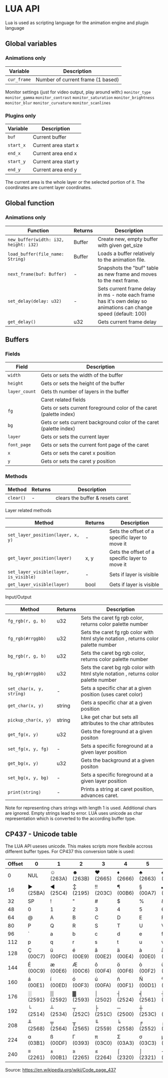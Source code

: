 # LUA API

Lua is used as scripting language for the animation engine and plugin language

## Global variables
### Animations only

| Variable     | Description
|--------------|--------------------------------------
| `cur_frame`  | Number of current frame (1 based)

Monitor settings (just for video output, play around with:)
`monitor_type`
`monitor_gamma`
`monitor_contrast`
`monitor_saturation`
`monitor_brightness`
`monitor_blur`
`monitor_curvature`
`monitor_scanlines`


### Plugins only
| Variable     | Description
|--------------|--------------------------------------
| `buf`        | Current buffer
| `start_x`    | Current area start x
| `end_x`      | Current area end x
| `start_y`    | Current area start y
| `end_y`      | Current area end y

The current area is the whole layer or the selected portion of it. The coordinates are current layer coordinates.
## Global function

### Animations only

| Function                               | Returns    | Description
|----------------------------------------|------------|--------------------------
| `new_buffer(width: i32, height: i32)`  |  Buffer    | Create new, empty buffer with given get_size
| `load_buffer(file_name: String)`       |  Buffer    | Loads a buffer relatively to the animation file.
| `next_frame(buf: Buffer)`              |  -         | Snapshots the "buf" table as new frame and moves to the next frame.
| `set_delay(delay: u32)`                |  -         | Sets current frame delay in ms - note each frame has it's own delay so animations can change speed (default: 100)
| `get_delay()`                          |  u32       | Gets current frame delay

## Buffers

### Fields

| Field      | Description
|---------------|--------------------------
| `width`       | Gets or sets the width of the buffer
| `height`      | Gets or sets the height of the buffer
| `layer_count` | Gets th  number of layers in the buffer
|  |Caret related fields
| `fg` | Gets or sets current foreground color of the caret (palette index)
| `bg` | Gets or sets current background color of the caret (palette index)
| `layer` | Gets or sets the current layer
| `font_page` | Gets or sets the current font page of the caret
| `x`           | Gets or sets the caret x position
| `y`           | Gets or sets the caret y position

### Methods


| Method                                 | Returns | Description
|----------------------------------------|---------|--------------------------
| `clear()`                              | -       | clears the buffer & resets caret

Layer related methods

| Method                                 | Returns | Description
|----------------------------------------|---------|--------------------------
| `set_layer_position(layer, x, y)`      | -       | Sets the offset of a specific layer to move it
| `get_layer_position(layer)`            | x, y    | Gets the offset of a specific layer to move it
| `set_layer_visible(layer, is_visible)` |  -      | Sets if layer is visible
| `get_layer_visible(layer)`             | bool    | Gets if layer is visible

Input/Output

| Method                                 | Returns | Description
|----------------------------------------|---------|--------------------------
| `fg_rgb(r, g, b)`                      | u32     | Sets the caret fg rgb color, returns color palette number
| `fg_rgb(#rrggbb)`                      | u32     | Sets the caret fg rgb color with html style notation , returns color palette number
| `bg_rgb(r, g, b)`                      | u32     | Sets the caret bg rgb color, returns color palette number
| `bg_rgb(#rrggbb)`                      | u32     | Sets the caret bg rgb color with html style notation , returns color palette number
| `set_char(x, y, string)`               | -       | Sets a specific char at a given position (uses caret color)
| `get_char(x, y)`                       | string  | Gets a specific char at a given position
| `pickup_char(x, y)`                    | string  | Like get char but sets all attributes to the char attributes
| `get_fg(x, y)`                         | u32     | Gets the foreground at a given positon
| `set_fg(x, y, fg)`                     | -       | Sets a specific foreground at a given layer position
| `get_bg(x, y)`                         | u32     | Gets the background at a given positon
| `set_bg(x, y, bg)`                     | -       | Sets a specific foreground at a given layer position
| `print(string)`                        | -       | Prints a string at caret position, advances caret.

Note for representing chars strings with length 1 is used. Additional chars are ignored. Empty strings lead to error.
LUA uses unicode as char representation which is converted to the according buffer type.

## CP437 - Unicode table

The LUA API useses unicode. This makes scripts more flexibile accross different buffer types. For CP437 this conversion table is used:

|Offset|0|1|2|3|4|5|6|7|8|9|A|B|C|D|E|F|
|-|-|-|-|-|-|-|-|-|-|-|-|-|-|-|-|-
|  0|NUL|☺ (263A)|☻ (263B)|♥ (2665)|♦ (2666)|♣ (2663)|♠ (2660)|• (2022)|◘ (25D8)|○ (25CB)|◙ (25D9)|♂ (2642)|♀ (2640)|♪ (266A)|♫ (266B)|☼ (263C)
| 16|► (25BA)|◄ (25C4)|↕ (2195)|‼ (203C)|¶ (00B6)|§ (00A7)|▬ (25AC)|↨ (21A8)|↑ (2191)|↓ (2193)|→ (2192)|← (2190)|∟ (221F)|↔ (2194)|▲ (25B2)|▼ (25BC)
| 32|SP|!|"|#|$|%|&|'|(|)|*|+|,|-|.|/
| 48|0|1|2|3|4|5|6|7|8|9|:|;|<|=|>|?
| 64|@|A|B|C|D|E|F|G|H|I|J|K|L|M|N|O
| 80|P|Q|R|S|T|U|V|W|X|Y|Z|[|\|]|^|_
| 96|`|a|b|c|d|e|f|g|h|i|j|k|l|m|n|o
|112|p|q|r|s|t|u|v|w|x|y|z|{|||}|~|
|128|Ç (00C7)|ü (00FC)|é (00E9)|â (00E2)|ä (00E4)|à (00E0)|å (00E5)|ç (00E7)|ê (00EA)|ë (00EB)|è (00E8)|ï (00EF)|î (00EE)|ì (00EC)|Ä (00C4)|Å (00C5)
|144|É (00C9)|æ (00E6)|Æ (00C6)|ô (00F4)|ö (00F6)|ò (00F2)|û (00FB)|ù (00F9)|ÿ (00FF)|Ö (00D6)|Ü (00DC)|¢ (00A2)|£ (00A3)|¥ (00A5)|₧ (20A7)|ƒ (0192)
|160|á (00E1)|í (00ED)|ó (00F3)|ú (00FA)|ñ (00F1)|Ñ (00D1)|ª (00AA)|º (00BA)|¿ (00BF)|⌐ (2310)|¬ (00AC)|½ (00BD)|¼ (00BC)|¡ (00A1)|« (00AB)|» (00BB)
|176|░ (2591)|▒ (2592)|▓ (2593)|│ (2502)|┤ (2524)|╡ (2561)|╢ (2562)|╖ (2556)|╕ (2555)|╣ (2563)|║ (2551)|╗ (2557)|╝ (255D)|╜ (255C)|╛ (255B)|┐ (2510)
|192|└ (2514)|┴ (2534)|┬ (252C)|├ (251C)|─ (2500)|┼ (253C)|╞ (255E)|╟ (255F)|╚ (255A)|╔ (2554)|╩ (2569)|╦ (2566)|╠ (2560)|═ (2550)|╬ (256C)|╧ (2567)
|208|╨ (2568)|╤ (2564)|╥ (2565)|╙ (2559)|╘ (2558)|╒ (2552)|╓ (2553)|╫ (256B)|╪ (256A)|┘ (2518)|┌ (250C)|█ (2588)|▄ (2584)|▌ (258C)|▐ (2590)|▀ (2580)
|224|α (03B1)|ß (00DF)|Γ (0393)|π (03C0)|Σ (03A3)|σ (03C3)|µ (00B5)|τ (03C4)|Φ (03A6)|Θ (0398)|Ω (03A9)|δ (03B4)|∞ (221E)|φ (03C6)|ε (03B5)|∩ (2229)
|240|≡ (2261)|± (00B1)|≥ (2265)|≤ (2264)|⌠ (2320)|⌡ (2321)|÷ (00F7)|≈ (2248)|° (00B0)|∙ (2219)|· (00B7)|√ (221A)|ⁿ (207F)|² (00B2)|■ (25A0)|  (00A0)

Source: <https://en.wikipedia.org/wiki/Code_page_437>
